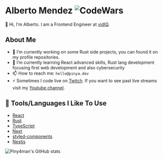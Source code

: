 # Alberto Mendez ![CodeWars](https://www.codewars.com/users/alberss/badges/micro)

👋 Hi, I'm Alberto. I am a Frontend Engineer at [vidIQ](https://vidiq.com/).

## About Me

- 🔭 I’m currently working on some Rust side projects, you can found it on my profile repositories. 
- 🌱 I’m currently learning React advanced skills, Rust lang development focusing first web development and also cybersecurity
- 📫 How to reach me: `hello@pinya.dev`
- ⚡ Sometimes I code live on [Twitch](https://twitch.tv/piny4man). If you want to see past live streams visit my [Youtube channel](https://www.youtube.com/@piny4man).

## 🔧 Tools/Languages I Like To Use

- [React](https://react.dev/)
- [Rust](https://www.rust-lang.org/)
- [TypeScript](https://www.typescriptlang.org/)
- [Next](https://nextjs.org/)
- [styled-components](https://styled-components.com/)
- [Nestjs](https://nestjs.com/)

<!--
**alberss/alberss** is a ✨ _special_ ✨ repository because its `README.md` (this file) appears on your GitHub profile.

Here are some ideas to get you started:

- 🔭 I’m currently working on ...
- 🌱 I’m currently learning ...
- 👯 I’m looking to collaborate on ...
- 🤔 I’m looking for help with ...
- 💬 Ask me about ...
- 📫 How to reach me: ...
- 😄 Pronouns: ...
- ⚡ Fun fact: ...
-->

![Piny4man's GitHub stats](https://github-readme-stats.vercel.app/api/top-langs?username=piny4man&show_icons=true&count_private=true&layout=donut&theme=radical)
